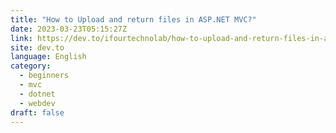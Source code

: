 ```yaml
---
title: "How to Upload and return files in ASP.NET MVC?"
date: 2023-03-23T05:15:27Z
link: https://dev.to/ifourtechnolab/how-to-upload-and-return-files-in-aspnet-mvc-13j2?utm_medium=RSS&utm_source=news.12bit.vn
site: dev.to
language: English
category:
  - beginners
  - mvc
  - dotnet
  - webdev
draft: false
---
```

